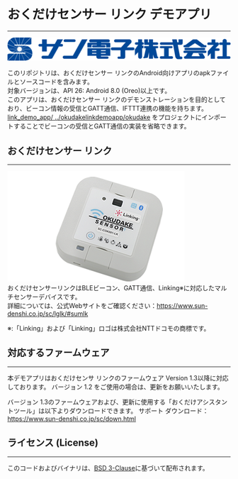 # おくだけセンサー リンク デモアプリ
---
![suncorporation_logo.png](suncorporation_logo.png)

このリポジトリは、おくだけセンサー リンクのAndroid向けアプリのapkファイルとソースコードを含みます。  
対象バージョンは、API 26: Android 8.0 (Oreo)以上です。  
このアプリは、おくだけセンサー リンクのデモンストレーションを目的としており、ビーコン情報の受信とGATT通信、IFTTT連携の機能を持ちます。  
[link_demo_app/ ../okudakelinkdemoapp/okudake](link_demo_app/app/src/main/java/com/sun/m2m/okudakelinkdemoapp/okudake)
をプロジェクトにインポートすることでビーコンの受信とGATT通信の実装を省略できます。

## おくだけセンサー リンク
---
![okudakesensor_link.png](okudakesensor_link.png)  
おくだけセンサーリンクはBLEビーコン、GATT通信、Linking※に対応したマルチセンサーデバイスです。  
詳細については、公式Webサイトをご確認ください：https://www.sun-denshi.co.jp/sc/lglk/#sumlk

※:「Linking」および「Linking」ロゴは株式会社NTTドコモの商標です。

## 対応するファームウェア
---
本デモアプリはおくだけセンサ リンクのファームウェア Version 1.3以降に対応しております。
バージョン 1.2 をご使用の場合は、更新をお願いいたします。

バージョン 1.3のファームウェアおよび、更新に使用する「おくだけアシスタントツール」は以下よりダウンロードできます。
サポート ダウンロード：https://www.sun-denshi.co.jp/sc/down.html

## ライセンス (License)
---
このコードおよびバイナリは、[BSD 3-Clause](LICENSE)に基づいて配布されます。
